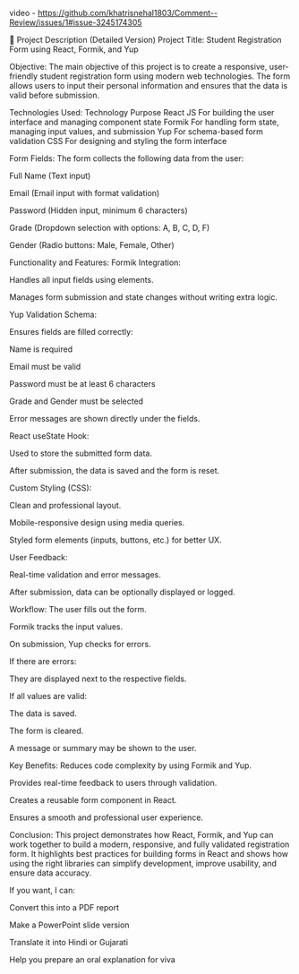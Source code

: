 video - https://github.com/khatrisnehal1803/Comment--Review/issues/1#issue-3245174305



📄 Project Description (Detailed Version)
Project Title:
Student Registration Form using React, Formik, and Yup

Objective:
The main objective of this project is to create a responsive, user-friendly student registration form using modern web technologies. The form allows users to input their personal information and ensures that the data is valid before submission.

Technologies Used:
Technology	Purpose
React JS	For building the user interface and managing component state
Formik	For handling form state, managing input values, and submission
Yup	For schema-based form validation
CSS	For designing and styling the form interface

Form Fields:
The form collects the following data from the user:

Full Name (Text input)

Email (Email input with format validation)

Password (Hidden input, minimum 6 characters)

Grade (Dropdown selection with options: A, B, C, D, F)

Gender (Radio buttons: Male, Female, Other)

Functionality and Features:
Formik Integration:

Handles all input fields using <Field> elements.

Manages form submission and state changes without writing extra logic.

Yup Validation Schema:

Ensures fields are filled correctly:

Name is required

Email must be valid

Password must be at least 6 characters

Grade and Gender must be selected

Error messages are shown directly under the fields.

React useState Hook:

Used to store the submitted form data.

After submission, the data is saved and the form is reset.

Custom Styling (CSS):

Clean and professional layout.

Mobile-responsive design using media queries.

Styled form elements (inputs, buttons, etc.) for better UX.

User Feedback:

Real-time validation and error messages.

After submission, data can be optionally displayed or logged.

Workflow:
The user fills out the form.

Formik tracks the input values.

On submission, Yup checks for errors.

If there are errors:

They are displayed next to the respective fields.

If all values are valid:

The data is saved.

The form is cleared.

A message or summary may be shown to the user.

Key Benefits:
Reduces code complexity by using Formik and Yup.

Provides real-time feedback to users through validation.

Creates a reusable form component in React.

Ensures a smooth and professional user experience.

Conclusion:
This project demonstrates how React, Formik, and Yup can work together to build a modern, responsive, and fully validated registration form. It highlights best practices for building forms in React and shows how using the right libraries can simplify development, improve usability, and ensure data accuracy.

If you want, I can:

Convert this into a PDF report

Make a PowerPoint slide version

Translate it into Hindi or Gujarati

Help you prepare an oral explanation for viva
